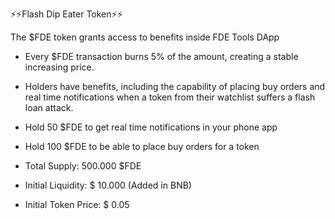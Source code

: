 ⚡️⚡️Flash Dip Eater Token⚡️⚡️

The $FDE token grants access to benefits inside FDE Tools DApp

- Every $FDE transaction burns 5% of the amount,
creating a stable increasing price.

- Holders have benefits, including the capability of placing buy orders and real time notifications when a token from their watchlist suffers a flash loan attack.

- Hold 50 $FDE to get real time notifications in your phone app

- Hold 100 $FDE to be able to place buy orders for a token

- Total Supply: 500.000 $FDE 

- Initial Liquidity: $ 10.000 (Added in BNB)

- Initial Token Price: $ 0.05
